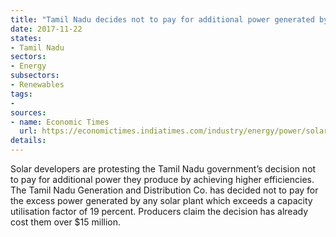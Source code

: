 ```yaml
---
title: "Tamil Nadu decides not to pay for additional power generated by solar power plants"
date: 2017-11-22
states:
- Tamil Nadu
sectors:
- Energy
subsectors:
- Renewables
tags:
- 
sources:
- name: Economic Times
  url: https://economictimes.indiatimes.com/industry/energy/power/solar-companies-protest-tamil-nadus-move-to-not-pay-for-excess-power/articleshow/61652066.cms
details:
---
```


Solar developers are protesting the Tamil Nadu government’s decision not to pay for additional power they produce by achieving higher efficiencies. The Tamil Nadu Generation and Distribution Co. has decided not to pay for the excess power generated by any solar plant which exceeds a capacity utilisation factor of 19 percent. Producers claim the decision has already cost them over $15 million. 
